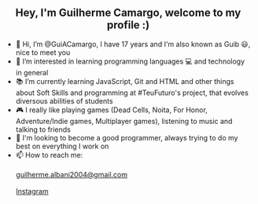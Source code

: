 <h2 align="center"> Hey, I'm Guilherme Camargo, welcome to my profile :) </h2>


- 👋 Hi, I’m @GuiACamargo, I have 17 years and I'm also known as Guib 😃, nice to meet you
- 👀 I’m interested in learning programming languages 💻 and technology in general
- 📚 I’m currently learning JavaScript, Git and HTML and other things about Soft Skills and programming at #TeuFuturo's project, that evolves diversous abilities of students
- 🎮 I really like playing games (Dead Cells, Noita, For Honor, Adventure/Indie games, Multiplayer games), listening to music and talking to friends
- 🎯 I'm looking to become a good programmer, always trying to do my best on everything I work on
- 📫 How to reach me:
<br><br>
guilherme.albani2004@gmail.com
<br><br>
<a href="https://www.instagram.com/guilherme.albani/">Instagram</a>
